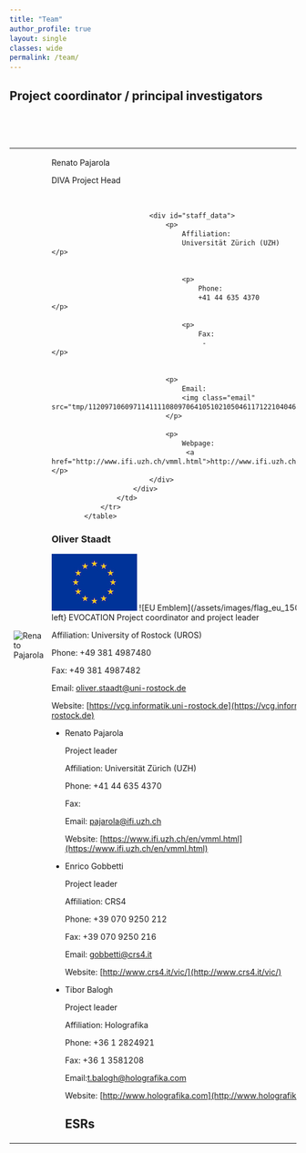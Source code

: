 ```yaml
---
title: "Team"
author_profile: true
layout: single
classes: wide
permalink: /team/
---
```


## Project coordinator / principal investigators



<a name="renato_pajarola"></a>		
	<table class="staff_odd">				
	<tr>
		<td id="photo_cell">
			<img src="images/renato_pajarola.JPG"  alt="Renato Pajarola" />
		</td>
        	<td id="staff_info_cell">
						<div id="staff_info">
							<div id="staff_id">
								<p>
									<span id="staff_name">
								Renato Pajarola									</span>
								</p>
        <p> DIVA Project Head								</p>														
							</div>
							
							<div id="staff_data">
								<p>
									Affiliation:
									Universität Zürich (UZH)								</p>	
								
																
									<p>
										Phone: 
										+41 44 635 4370									</p>

									<p>
										Fax:				
										 - 									</p>

																
								<p>
									Email:
									<img class="email" src="tmp/112097106097114111108097064105102105046117122104046099104.png" />	
								</p>
								
								<p>
									Webpage:
									 <a href="http://www.ifi.uzh.ch/vmml.html">http://www.ifi.uzh.ch/vmml.html</a>								</p>
							</div>
						</div>
					</td>
				</tr>			
			</table>




### Oliver Staadt

<img src="/assets/images/flag_eu_150.jpg" alt="Oliver Staadt">
![EU Emblem](/assets/images/flag_eu_150.jpg){: .align-left}
  EVOCATION Project coordinator and project leader

  Affiliation: University of Rostock (UROS)

  Phone: +49 381 4987480

  Fax:	+49 381 4987482

  Email:  [oliver.staadt@uni-rostock.de](mailto:oliver.staadt@uni-rostock.de)

  Website: [https://vcg.informatik.uni-rostock.de](https://vcg.informatik.uni-rostock.de)

- Renato Pajarola

  Project leader

  Affiliation: Universität Zürich (UZH)

  Phone: +41 44 635 4370

  Fax:

  Email: [pajarola@ifi.uzh.ch](mailto:pajarola@ifi.uzh.ch) 

  Website: [https://www.ifi.uzh.ch/en/vmml.html](https://www.ifi.uzh.ch/en/vmml.html)

- Enrico Gobbetti

  Project leader

  Affiliation: CRS4

  Phone: +39 070 9250 212

  Fax:	+39 070 9250 216

  Email: [gobbetti@crs4.it](mailto:gobbetti@crs4.it)

  Website: [http://www.crs4.it/vic/](http://www.crs4.it/vic/)

- Tibor Balogh

  Project leader

  Affiliation: Holografika

  Phone: +36 1 2824921

  Fax:	+36 1 3581208

  Email:[t.balogh@holografika.com](mailto:t.balogh@holografika.com)  

  Website: [http://www.holografika.com](http://www.holografika.com)


  ## ESRs



<!--This is the base Jekyll theme. You can find out more info about customizing your Jekyll theme, as well as basic Jekyll usage documentation at [jekyllrb.com](https://jekyllrb.com/)

You can find the source code for Minima at GitHub:
[jekyll][jekyll-organization] /
[minima](https://github.com/jekyll/minima)

You can find the source code for Jekyll at GitHub:
[jekyll][jekyll-organization] /
[jekyll](https://github.com/jekyll/jekyll)


[jekyll-organization]: https://github.com/jekyll -->

